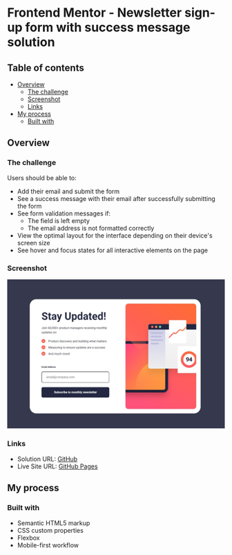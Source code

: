 # Frontend Mentor - Newsletter sign-up form with success message solution

## Table of contents

- [Overview](#overview)
  - [The challenge](#the-challenge)
  - [Screenshot](#screenshot)
  - [Links](#links)
- [My process](#my-process)
  - [Built with](#built-with)

## Overview

### The challenge

Users should be able to:

- Add their email and submit the form
- See a success message with their email after successfully submitting the form
- See form validation messages if:
  - The field is left empty
  - The email address is not formatted correctly
- View the optimal layout for the interface depending on their device's screen size
- See hover and focus states for all interactive elements on the page

### Screenshot

![Screenshot](./Screenshot.jpg)

### Links

- Solution URL: [GitHub](https://github.com/wecax/frontendmentor-solutions/tree/main/newsletter-sign-up)
- Live Site URL: [GitHub Pages](https://wecax.github.io/newsletter-sign-up)

## My process

### Built with

- Semantic HTML5 markup
- CSS custom properties
- Flexbox
- Mobile-first workflow